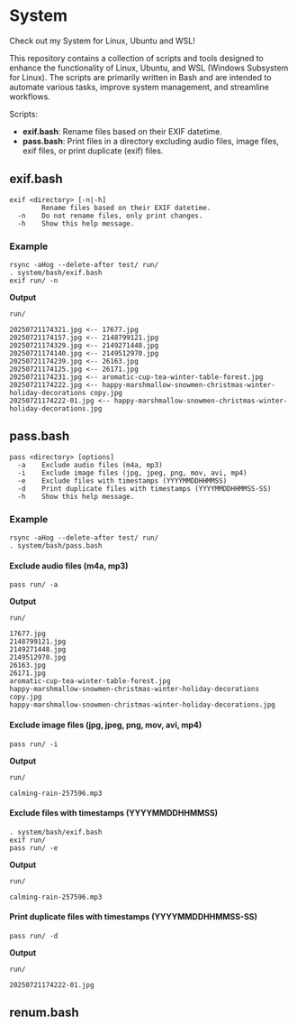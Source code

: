 # System
Check out my System for Linux, Ubuntu and WSL!

This repository contains a collection of scripts and tools designed to enhance the functionality of Linux, Ubuntu, and WSL (Windows Subsystem for Linux). The scripts are primarily written in Bash and are intended to automate various tasks, improve system management, and streamline workflows.

Scripts:
- **exif.bash**: Rename files based on their EXIF datetime.
- **pass.bash**: Print files in a directory excluding audio files, image files, exif files, or print duplicate (exif) files.

## exif.bash
```
exif <directory> [-n|-h]
        Rename files based on their EXIF datetime.
  -n    Do not rename files, only print changes.
  -h    Show this help message.
```

### Example
```
rsync -aHog --delete-after test/ run/
. system/bash/exif.bash
exif run/ -n
```

**Output**
```
run/

20250721174321.jpg <-- 17677.jpg
20250721174157.jpg <-- 2148799121.jpg
20250721174329.jpg <-- 2149271448.jpg
20250721174140.jpg <-- 2149512970.jpg
20250721174239.jpg <-- 26163.jpg
20250721174125.jpg <-- 26171.jpg
20250721174231.jpg <-- aromatic-cup-tea-winter-table-forest.jpg
20250721174222.jpg <-- happy-marshmallow-snowmen-christmas-winter-holiday-decorations copy.jpg
20250721174222-01.jpg <-- happy-marshmallow-snowmen-christmas-winter-holiday-decorations.jpg
```

## pass.bash
```
pass <directory> [options]
  -a    Exclude audio files (m4a, mp3)
  -i    Exclude image files (jpg, jpeg, png, mov, avi, mp4)
  -e    Exclude files with timestamps (YYYYMMDDHHMMSS)
  -d    Print duplicate files with timestamps (YYYYMMDDHHMMSS-SS)
  -h    Show this help message.
```

### Example
```
rsync -aHog --delete-after test/ run/
. system/bash/pass.bash
```

#### Exclude audio files (m4a, mp3)
```
pass run/ -a
```

**Output**
```
run/

17677.jpg
2148799121.jpg
2149271448.jpg
2149512970.jpg
26163.jpg
26171.jpg
aromatic-cup-tea-winter-table-forest.jpg
happy-marshmallow-snowmen-christmas-winter-holiday-decorations copy.jpg
happy-marshmallow-snowmen-christmas-winter-holiday-decorations.jpg
```

#### Exclude image files (jpg, jpeg, png, mov, avi, mp4)
```
pass run/ -i
```

**Output**
```
run/

calming-rain-257596.mp3
```

#### Exclude files with timestamps (YYYYMMDDHHMMSS)
```
. system/bash/exif.bash
exif run/
pass run/ -e
```

**Output**
```
run/

calming-rain-257596.mp3
```

#### Print duplicate files with timestamps (YYYYMMDDHHMMSS-SS)
```
pass run/ -d
```

**Output**
```
run/

20250721174222-01.jpg
```

## renum.bash
```
